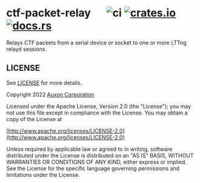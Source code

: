# ctf-packet-relay &emsp; ![ci] [![crates.io]](https://crates.io/crates/ctf-packet-relay) [![docs.rs]](https://docs.rs/ctf-packet-relay)

Relays CTF packets from a serial device or socket to one or more LTTng relayd sessions.

## LICENSE

See [LICENSE](./LICENSE) for more details.

Copyright 2022 [Auxon Corporation](https://auxon.io)

Licensed under the Apache License, Version 2.0 (the "License");
you may not use this file except in compliance with the License.
You may obtain a copy of the License at

[http://www.apache.org/licenses/LICENSE-2.0](http://www.apache.org/licenses/LICENSE-2.0)

Unless required by applicable law or agreed to in writing, software
distributed under the License is distributed on an "AS IS" BASIS,
WITHOUT WARRANTIES OR CONDITIONS OF ANY KIND, either express or implied.
See the License for the specific language governing permissions and
limitations under the License.

[ci]: https://github.com/auxoncorp/ctf-packet-relay/workflows/CI/badge.svg
[crates.io]: https://img.shields.io/crates/v/ctf-packet-relay.svg
[docs.rs]: https://docs.rs/ctf-packet-relay/badge.svg
